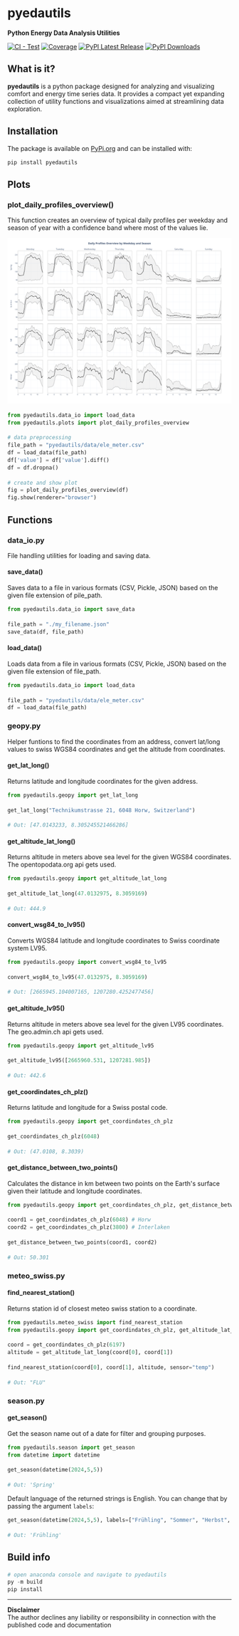 # pyedautils
**Python Energy Data Analysis Utilities**

[![CI - Test](https://github.com/retomarek/pyedautils/actions/workflows/python-unittest.yml/badge.svg)](https://github.com/retomarek/pyedautils/actions/workflows/python-unittests.yml) [![Coverage](https://codecov.io/github/retomarek/pyedautils/coverage.svg?branch=main)](https://codecov.io/gh/retomarek/pyedautils)
[![PyPI Latest Release](https://img.shields.io/pypi/v/pyedautils.svg)](https://pypi.org/project/pyedautils) [![PyPI Downloads](https://img.shields.io/pypi/dd/pyedautils.svg?label=PyPI%20downloads)](https://pypi.org/project/pyedautils/)

## What is it?

**pyedautils** is a python package designed for analyzing and visualizing comfort and energy time series data. It provides a compact yet expanding collection of utility functions and visualizations aimed at streamlining data exploration.

## Installation

The package is available on [PyPi.org](https://pypi.org/) and can be installed with:

``` python
pip install pyedautils
```

## Plots

### plot_daily_profiles_overview()
This function creates an overview of typical daily profiles per weekday and season of year with a confidence band where most of the values lie.

![plot_daily_profiles_overview](/docs/images/plot_daily_profiles_overview.png)

``` python
from pyedautils.data_io import load_data
from pyedautils.plots import plot_daily_profiles_overview

# data preprocessing
file_path = "pyedautils/data/ele_meter.csv"
df = load_data(file_path)
df['value'] = df['value'].diff()
df = df.dropna()

# create and show plot
fig = plot_daily_profiles_overview(df)
fig.show(renderer="browser")
```

## Functions

### data_io.py
File handling utilities for loading and saving data.

#### save_data()
Saves data to a file in various formats (CSV, Pickle, JSON) based on the given file extension of pile_path.

``` python
from pyedautils.data_io import save_data

file_path = "./my_filename.json"
save_data(df, file_path)

```

#### load_data()
Loads data from a file in various formats (CSV, Pickle, JSON) based on the given file extension of file_path.

``` python
from pyedautils.data_io import load_data

file_path = "pyedautils/data/ele_meter.csv"
df = load_data(file_path)

```

### geopy.py
Helper funtions to find the coordinates from an address, convert lat/long values to swiss WGS84 coordinates and get the altitude from coordinates.

#### get_lat_long()
Returns latitude and longitude coordinates for the given address.

``` python
from pyedautils.geopy import get_lat_long

get_lat_long("Technikumstrasse 21, 6048 Horw, Switzerland")

# Out: [47.0143233, 8.305245521466286]
```

#### get_altitude_lat_long()
Returns altitude in meters above sea level for the given WGS84 coordinates. The opentopodata.org api gets used.

``` python
from pyedautils.geopy import get_altitude_lat_long

get_altitude_lat_long(47.0132975, 8.3059169)

# Out: 444.9
```

#### convert_wsg84_to_lv95()
Converts WGS84 latitude and longitude coordinates to Swiss coordinate system LV95.
``` python
from pyedautils.geopy import convert_wsg84_to_lv95

convert_wsg84_to_lv95(47.0132975, 8.3059169)

# Out: [2665945.104007165, 1207280.4252477456]
```

#### get_altitude_lv95()
Returns altitude in meters above sea level for the given LV95 coordinates. The geo.admin.ch api gets used.

``` python
from pyedautils.geopy import get_altitude_lv95

get_altitude_lv95([2665960.531, 1207281.985])

# Out: 442.6
```

#### get_coordindates_ch_plz()
Returns latitude and longitude for a Swiss postal code.

``` python
from pyedautils.geopy import get_coordindates_ch_plz

get_coordindates_ch_plz(6048)

# Out: (47.0108, 8.3039)
```

#### get_distance_between_two_points()
Calculates the distance in km between two points on the Earth's surface given their latitude and longitude coordinates.

``` python
from pyedautils.geopy import get_coordindates_ch_plz, get_distance_between_two_points

coord1 = get_coordindates_ch_plz(6048) # Horw
coord2 = get_coordindates_ch_plz(3800) # Interlaken

get_distance_between_two_points(coord1, coord2)

# Out: 50.301
```

### meteo_swiss.py

#### find_nearest_station()

Returns station id of closest meteo swiss station to a coordinate.

``` python
from pyedautils.meteo_swiss import find_nearest_station
from pyedautils.geopy import get_coordindates_ch_plz, get_altitude_lat_long

coord = get_coordindates_ch_plz(6197)
altitude = get_altitude_lat_long(coord[0], coord[1])

find_nearest_station(coord[0], coord[1], altitude, sensor="temp")

# Out: "FLU"
```

### season.py

#### get_season()

Get the season name out of a date for filter and grouping purposes.

``` python
from pyedautils.season import get_season
from datetime import datetime

get_season(datetime(2024,5,5))

# Out: 'Spring'
```

Default language of the returned strings is English. You can change that by passing the argument `labels`:

``` python
get_season(datetime(2024,5,5), labels=["Frühling", "Sommer", "Herbst", "Winter"])

# Out: 'Frühling'
```

## Build info
``` python
# open anaconda console and navigate to pyedautils
py -m build
pip install 
```

<hr>

**Disclaimer**<br> The author declines any liability or responsibility in connection with the published code and documentation
